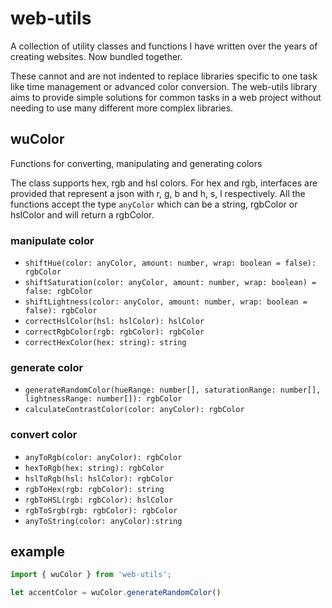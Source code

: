 # web-utils
A collection of utility classes and functions I have written over the years of creating websites. Now bundled together.

These cannot and are not indented to replace libraries specific to one task like time management or advanced color conversion. The web-utils library aims to provide simple solutions for common tasks in a web project without needing to use many different more complex libraries.


## wuColor

Functions for converting, manipulating and generating colors

The class supports hex, rgb and hsl colors. For hex and rgb, interfaces are provided that represent a json with r, g, b and h, s, l respectively.
All the functions accept the type `anyColor` which can be a string, rgbColor or hslColor and will return a rgbColor.

### manipulate color

- `shiftHue(color: anyColor, amount: number, wrap: boolean = false): rgbColor`
- `shiftSaturation(color: anyColor, amount: number, wrap: boolean) = false: rgbColor`
- `shiftLightness(color: anyColor, amount: number, wrap: boolean = false): rgbColor`
- `correctHslColor(hsl: hslColor): hslColor`
- `correctRgbColor(rgb: rgbColor): rgbColor`
- `correctHexColor(hex: string): string`

### generate color

- `generateRandomColor(hueRange: number[], saturationRange: number[], lightnessRange: number[]): rgbColor`
- `calculateContrastColor(color: anyColor): rgbColor`

### convert color

- `anyToRgb(color: anyColor): rgbColor`
- `hexToRgb(hex: string): rgbColor`
- `hslToRgb(hsl: hslColor): rgbColor`
- `rgbToHex(rgb: rgbColor): string`
- `rgbToHSL(rgb: rgbColor): hslColor`
- `rgbToSrgb(rgb: rgbColor): rgbColor`
- `anyToString(color: anyColor):string`

## example

  ```typescript
  import { wuColor } from 'web-utils';

  let accentColor = wuColor.generateRandomColor()
  ```